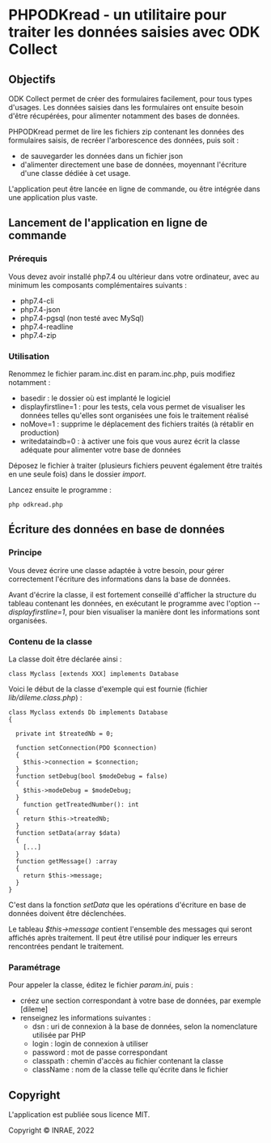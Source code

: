 # PHPODKread - un utilitaire pour traiter les données saisies avec ODK Collect

## Objectifs

ODK Collect permet de créer des formulaires facilement, pour tous types d'usages. Les données saisies dans les formulaires ont ensuite besoin d'être récupérées, pour alimenter notamment des bases de données.

PHPODKread permet de lire les fichiers zip contenant les données des formulaires saisis, de recréer l'arborescence des données, puis soit :

- de sauvegarder les données dans un fichier json
- d'alimenter directement une base de données, moyennant l'écriture d'une classe dédiée à cet usage.

L'application peut être lancée en ligne de commande, ou être intégrée dans une application plus vaste.

## Lancement de l'application en ligne de commande

### Prérequis

Vous devez avoir installé php7.4 ou ultérieur dans votre ordinateur, avec au minimum les composants complémentaires suivants :

- php7.4-cli
- php7.4-json
- php7.4-pgsql (non testé avec MySql)
- php7.4-readline
- php7.4-zip

### Utilisation

Renommez le fichier param.inc.dist en param.inc.php, puis modifiez notamment :

- basedir : le dossier où est implanté le logiciel
- displayfirstline=1 : pour les tests, cela vous permet de visualiser les données telles qu'elles sont organisées une fois le traitement réalisé
- noMove=1 : supprime le déplacement des fichiers traités (à rétablir en production)
- writedataindb=0 : à activer une fois que vous aurez écrit la classe adéquate pour alimenter votre base de données

Déposez le fichier à traiter (plusieurs fichiers peuvent également être traités en une seule fois) dans le dossier *import*.

Lancez ensuite le programme :

~~~
php odkread.php
~~~

## Écriture des données en base de données

### Principe

Vous devez écrire une classe adaptée à votre besoin, pour gérer correctement l'écriture des informations dans la base de données.

Avant d'écrire la classe, il est fortement conseillé d'afficher la structure du tableau contenant les données, en exécutant le programme avec l'option *--displayfirstline=1*, pour bien visualiser la manière dont les informations sont organisées.

### Contenu de la classe

La classe doit être déclarée ainsi :

~~~
class Myclass [extends XXX] implements Database
~~~

Voici le début de la classe d'exemple qui est fournie (fichier *lib/dileme.class.php*) :
~~~
class Myclass extends Db implements Database
{

  private int $treatedNb = 0;

  function setConnection(PDO $connection)
  {
    $this->connection = $connection;
  }
  function setDebug(bool $modeDebug = false)
  {
    $this->modeDebug = $modeDebug;
  }
    function getTreatedNumber(): int
  {
    return $this->treatedNb;
  }
  function setData(array $data)
  {
    [...]
  }
  function getMessage() :array
  {
    return $this->message;
  }
}
~~~

C'est dans la fonction *setData* que les opérations d'écriture en base de données doivent être déclenchées.

Le tableau *$this->message* contient l'ensemble des messages qui seront affichés après traitement. Il peut être utilisé pour indiquer les erreurs rencontrées pendant le traitement.

### Paramétrage

Pour appeler la classe, éditez le fichier *param.ini*, puis :

- créez une section correspondant à votre base de données, par exemple [dileme]
- renseignez les informations suivantes :
  - dsn : uri de connexion à la base de données, selon la nomenclature utilisée par PHP
  - login : login de connexion à utiliser
  - password : mot de passe correspondant
  - classpath : chemin d'accès au fichier contenant la classe
  - className : nom de la classe telle qu'écrite dans le fichier

## Copyright

L'application est publiée sous licence MIT.

Copyright © INRAE, 2022
